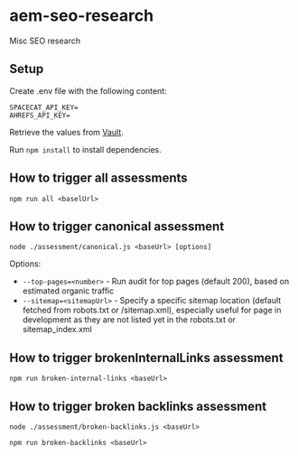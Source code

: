 # aem-seo-research
Misc SEO research

## Setup
Create .env file with the following content:
```
SPACECAT_API_KEY=
AHREFS_API_KEY=
```
Retrieve the values from [Vault](https://vault-amer.adobe.net/ui/vault/secrets/aem_exp_success_eng/show/spacecat/seo).

Run `npm install` to install dependencies.

## How to trigger all assessments

`npm run all <baselUrl>`

## How to trigger canonical assessment

`node ./assessment/canonical.js <baseUrl> [options]`

Options:
- `--top-pages=<number>` - Run audit for top pages (default 200), based on estimated organic traffic
- `--sitemap=<sitemapUrl>` - Specify a specific sitemap location (default fetched from robots.txt or /sitemap.xml), especially useful for page in development as they are not listed yet in the robots.txt or sitemap_index.xml

## How to trigger brokenInternalLinks assessment

`npm run broken-internal-links <baseUrl>`

## How to trigger broken backlinks assessment

`node ./assessment/broken-backlinks.js <baseUrl>`

`npm run broken-backlinks <baseUrl>`
